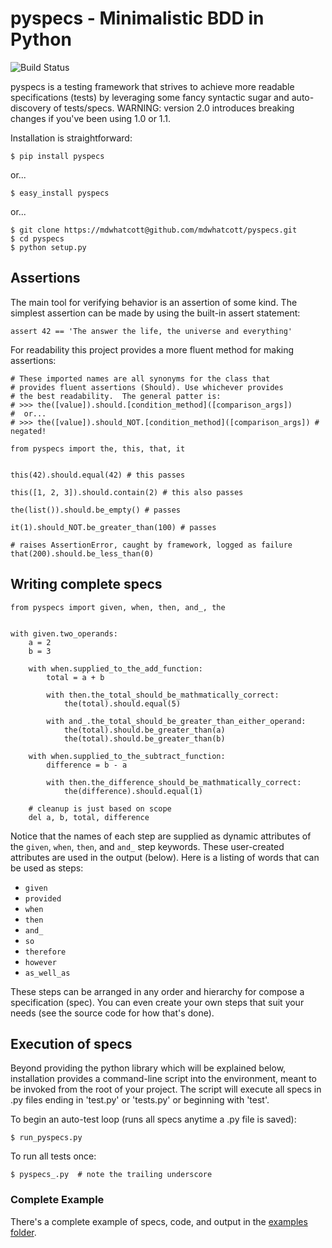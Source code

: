 pyspecs - Minimalistic BDD in Python
====================================

![Build Status](https://travis-ci.org/mdwhatcott/pyspecs.png)

pyspecs is a testing framework that strives to achieve more readable
specifications (tests) by leveraging some fancy syntactic sugar and
auto-discovery of tests/specs.  WARNING: version 2.0 introduces breaking
changes if you've been using 1.0 or 1.1.

Installation is straightforward:

    $ pip install pyspecs

or...

    $ easy_install pyspecs

or...

    $ git clone https://mdwhatcott@github.com/mdwhatcott/pyspecs.git
    $ cd pyspecs
    $ python setup.py


## Assertions

The main tool for verifying behavior is an assertion of some kind. The
simplest assertion can be made by using the built-in assert statement:

    assert 42 == 'The answer the life, the universe and everything'

For readability this project provides a more fluent method for making
assertions:


	# These imported names are all synonyms for the class that
	# provides fluent assertions (Should). Use whichever provides
	# the best readability.  The general patter is:
	# >>> the([value]).should.[condition_method]([comparison_args])
	#  or...
	# >>> the([value]).should_NOT.[condition_method]([comparison_args]) # negated!

	from pyspecs import the, this, that, it


	this(42).should.equal(42) # this passes

	this([1, 2, 3]).should.contain(2) # this also passes

	the(list()).should.be_empty() # passes

	it(1).should_NOT.be_greater_than(100) # passes

	# raises AssertionError, caught by framework, logged as failure
	that(200).should.be_less_than(0)



## Writing complete specs

    from pyspecs import given, when, then, and_, the


    with given.two_operands:
        a = 2
        b = 3

        with when.supplied_to_the_add_function:
            total = a + b

            with then.the_total_should_be_mathmatically_correct:
                the(total).should.equal(5)

            with and_.the_total_should_be_greater_than_either_operand:
                the(total).should.be_greater_than(a)
                the(total).should.be_greater_than(b)

        with when.supplied_to_the_subtract_function:
            difference = b - a

            with then.the_difference_should_be_mathmatically_correct:
                the(difference).should.equal(1)

        # cleanup is just based on scope
        del a, b, total, difference


Notice that the names of each step are supplied as dynamic attributes of the
`given`, `when`, `then`, and `and_` step keywords. These user-created attributes
are used in the output (below).  Here is a listing of words that can be
used as steps:

- `given`
- `provided`
- `when`
- `then`
- `and_`
- `so`
- `therefore`
- `however`
- `as_well_as`

These steps can be arranged in any order and hierarchy for compose a
specification (spec).  You can even create your own steps that suit your needs 
(see the source code for how that's done).


## Execution of specs

Beyond providing the python library which will be explained below, installation
provides a command-line script into the environment, meant to be invoked
from the root of your project.  The script will execute all specs in .py files
ending in 'test.py' or 'tests.py' or beginning with 'test'.

To begin an auto-test loop (runs all specs anytime a .py file is saved):


    $ run_pyspecs.py


To run all tests once:

    $ pyspecs_.py  # note the trailing underscore

### Complete Example

There's a complete example of specs, code, and output in the
[examples folder](https://github.com/mdwhatcott/pyspecs/tree/master/examples).
